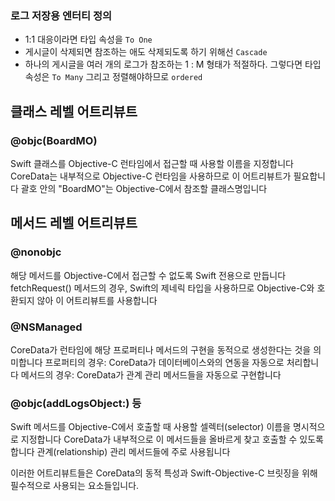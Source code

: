 ### 로그 저장용 엔터티 정의
- 1:1 대응이라면 타입 속성을 `To One`
- 게시글이 삭제되면 참조하는 애도 삭제되도록 하기 위해선 `Cascade`
- 하나의 게시글을 여러 개의 로그가 참조하는 1 : M 형태가 적절하다. 그렇다면 타입 속성은 `To Many` 그리고 정렬해야하므로 `ordered`
## 클래스 레벨 어트리뷰트
### @objc(BoardMO)
Swift 클래스를 Objective-C 런타임에서 접근할 때 사용할 이름을 지정합니다
CoreData는 내부적으로 Objective-C 런타임을 사용하므로 이 어트리뷰트가 필요합니다
괄호 안의 "BoardMO"는 Objective-C에서 참조할 클래스명입니다

## 메서드 레벨 어트리뷰트
### @nonobjc
해당 메서드를 Objective-C에서 접근할 수 없도록 Swift 전용으로 만듭니다
fetchRequest() 메서드의 경우, Swift의 제네릭 타입을 사용하므로 Objective-C와 호환되지 않아 이 어트리뷰트를 사용합니다

### @NSManaged
CoreData가 런타임에 해당 프로퍼티나 메서드의 구현을 동적으로 생성한다는 것을 의미합니다
프로퍼티의 경우: CoreData가 데이터베이스와의 연동을 자동으로 처리합니다
메서드의 경우: CoreData가 관계 관리 메서드들을 자동으로 구현합니다

### @objc(addLogsObject:) 등
Swift 메서드를 Objective-C에서 호출할 때 사용할 셀렉터(selector) 이름을 명시적으로 지정합니다
CoreData가 내부적으로 이 메서드들을 올바르게 찾고 호출할 수 있도록 합니다
관계(relationship) 관리 메서드들에 주로 사용됩니다

이러한 어트리뷰트들은 CoreData의 동적 특성과 Swift-Objective-C 브릿징을 위해 필수적으로 사용되는 요소들입니다.